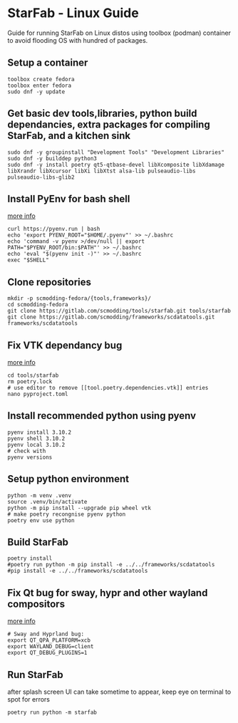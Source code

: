 # StarFab - Linux Guide
Guide for running StarFab on Linux distos using toolbox (podman) container to avoid flooding OS with hundred of packages.
## Setup a container
```
toolbox create fedora
toolbox enter fedora
sudo dnf -y update
```
## Get basic dev tools,libraries, python build dependancies, extra packages for compiling StarFab, and a kitchen sink
```
sudo dnf -y groupinstall "Development Tools" "Development Libraries" 
sudo dnf -y builddep python3
sudo dnf -y install poetry qt5-qtbase-devel libXcomposite libXdamage libXrandr libXcursor libXi libXtst alsa-lib pulseaudio-libs pulseaudio-libs-glib2
```
## Install PyEnv for bash shell
[more info](https://github.com/pyenv/pyenv)
```
curl https://pyenv.run | bash
echo 'export PYENV_ROOT="$HOME/.pyenv"' >> ~/.bashrc
echo 'command -v pyenv >/dev/null || export PATH="$PYENV_ROOT/bin:$PATH"' >> ~/.bashrc
echo 'eval "$(pyenv init -)"' >> ~/.bashrc
exec "$SHELL"
```
## Clone repositories
```
mkdir -p scmodding-fedora/{tools,frameworks}/
cd scmodding-fedora
git clone https://gitlab.com/scmodding/tools/starfab.git tools/starfab
git clone https://gitlab.com/scmodding/frameworks/scdatatools.git frameworks/scdatatools
```
## Fix VTK dependancy bug
[more info](https://gitlab.com/scmodding/tools/starfab/-/issues/70)
```
cd tools/starfab
rm poetry.lock
# use editor to remove [[tool.poetry.dependencies.vtk]] entries
nano pyproject.toml 
```
## Install recommended python using pyenv
```
pyenv install 3.10.2
pyenv shell 3.10.2
pyenv local 3.10.2
# check with
pyenv versions
```
## Setup python environment
```
python -m venv .venv
source .venv/bin/activate
python -m pip install --upgrade pip wheel vtk
# make poetry recongnise pyenv python
poetry env use python
```
## Build StarFab
```
poetry install
#poetry run python -m pip install -e ../../frameworks/scdatatools
#pip install -e ../../frameworks/scdatatools
```
## Fix Qt bug for sway, hypr and other wayland compositors
[more info](https://bugreports.qt.io/browse/QTBUG-81504)
```
# Sway and Hyprland bug: 
export QT_QPA_PLATFORM=xcb
export WAYLAND_DEBUG=client
export QT_DEBUG_PLUGINS=1
```
## Run StarFab
after splash screen UI can take sometime to appear, keep eye on terminal to spot for errors
```
poetry run python -m starfab
```
